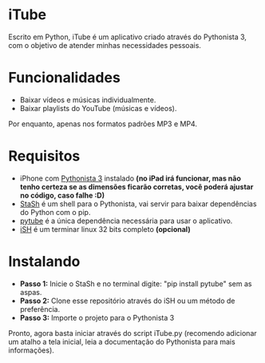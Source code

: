 # iTube

Escrito em Python, iTube é um aplicativo criado através do Pythonista 3, com o objetivo de atender minhas necessidades pessoais.

# Funcionalidades

- Baixar vídeos e músicas individualmente.
- Baixar playlists do YouTube (músicas e vídeos).

Por enquanto, apenas nos formatos padrões MP3 e MP4.

# Requisitos

- iPhone com [Pythonista 3](https://apps.apple.com/br/app/pythonista-3/id1085978097) instalado **(no iPad irá funcionar, mas não tenho certeza se as dimensões ficarão corretas, você poderá ajustar no código, caso falhe :D)**
- [StaSh](https://github.com/ywangd/stash) é um shell para o Pythonista, vai servir para baixar dependências do Python com o pip.
- [pytube](https://github.com/pytube/pytube) é a única dependência necessária para usar o aplicativo.
- [iSH](https://apps.apple.com/br/app/ish-shell/id1436902243) é um terminar linux 32 bits completo **(opcional)**

# Instalando

- **Passo 1:** Inicie o StaSh e no terminal digite: "pip install pytube" sem as aspas.
- **Passo 2:** Clone esse repositório através do iSH ou um método de preferência.
- **Passo 3:** Importe o projeto para o Pythonista 3

Pronto, agora basta iniciar através do script iTube.py (recomendo adicionar um atalho a tela inicial, leia a documentação do Pythonista para mais informações).
